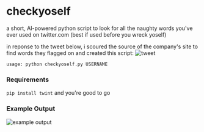 # checkyoself

a short, AI-powered python script to look for all the naughty words you've ever used on twitter.com (best if used before you wreck yoself) 

in reponse to the tweet below, i scoured the source of the company's site to find words they flagged on and created this script:
![tweet](https://i.imgur.com/Su39ufE.png)

```
usage: python checkyoself.py USERNAME
```

### Requirements
`pip install twint` and you're good to go

### Example Output

![example output](https://i.imgur.com/ZFh7YNy.png)
